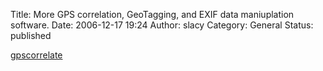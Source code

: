 Title: More GPS correlation, GeoTagging, and EXIF data maniuplation software.
Date: 2006-12-17 19:24
Author: slacy
Category: General
Status: published

[gpscorrelate](http://freefoote.dview.net/linux_gpscorr.html)
